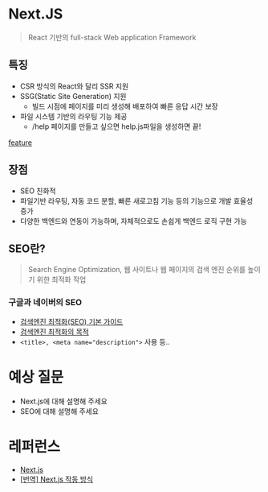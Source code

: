 # Next.JS
> React 기반의 full-stack Web application Framework

## 특징
- CSR 방식의 React와 달리 SSR 지원 
- SSG(Static Site Generation) 지원
    - 빌드 시점에 페이지를 미리 생성해 배포하여 빠른 응답 시간 보장
- 파일 시스템 기반의 라우팅 기능 제공
    - /help 페이지를 만들고 싶으면 help.js파일을 생성하면 끝!

[feature]()

## 장점
- SEO 친화적
- 파일기반 라우팅, 자동 코드 분할, 빠른 새로고침 기능 등의 기능으로 개발 효율성 증가
- 다양한 백엔드와 연동이 가능하며, 자체적으로도 손쉽게 백엔드 로직 구현 가능

## SEO란?
> Search Engine Optimization, 웹 사이트나 웹 페이지의 검색 엔진 순위를 높이기 위한 최적화 작업

### 구글과 네이버의 SEO
- [검색엔진 최적화(SEO) 기본 가이드](https://developers.google.com/search/docs/fundamentals/seo-starter-guide?hl=ko)
- [검색엔진 최적화의 목적](https://searchadvisor.naver.com/guide/seo-basic-intro)
- `<title>, <meta name="description">` 사용 등..

# 예상 질문
- Next.js에 대해 설명해 주세요
- SEO에 대해 설명해 주세요

# 레퍼런스
- [Next.js](https://nextjs.org/)
- [[번역] Next.js 작동 방식](https://velog.io/@surim014/how-next.js-works)

